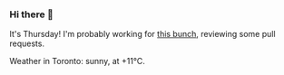 ### Hi there :wave:

It's Thursday! I'm probably working for [this bunch](https://github.com/kohofinancial), reviewing some pull requests.

Weather in Toronto: sunny, at +11°C.
